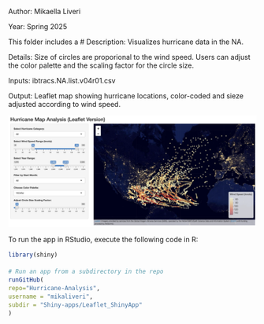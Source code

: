 Author: Mikaella Liveri

Year: Spring 2025

This folder includes a # Description: Visualizes hurricane data in the NA.

Details: Size of circles are proporional to the wind speed. Users can adjust the color palette and the scaling factor for the circle size.

Inputs: ibtracs.NA.list.v04r01.csv

Output: Leaflet map showing hurricane locations, color-coded and sieze adjusted  according to wind speed.

![](Leaflet_ShinyApp.png)

To run the app in RStudio, execute the following code in R:

```r
library(shiny)

# Run an app from a subdirectory in the repo
runGitHub(
repo="Hurricane-Analysis",
username = "mikaliveri",
subdir = "Shiny-apps/Leaflet_ShinyApp"
)